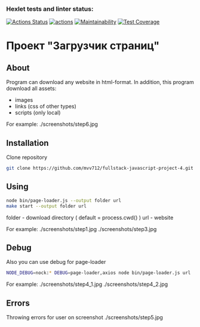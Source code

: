 ### Hexlet tests and linter status:
[![Actions Status](https://github.com/mvv712/fullstack-javascript-project-4/actions/workflows/hexlet-check.yml/badge.svg)](https://github.com/mvv712/fullstack-javascript-project-4/actions)
[![actions](https://github.com/mvv712/fullstack-javascript-project-4/actions/workflows/actions.yml/badge.svg)](https://github.com/mvv712/fullstack-javascript-project-4/actions/workflows/actions.yml)
[![Maintainability](https://api.codeclimate.com/v1/badges/1edc085078c57aac92f4/maintainability)](https://codeclimate.com/github/mvv712/fullstack-javascript-project-4/maintainability)
[![Test Coverage](https://api.codeclimate.com/v1/badges/1edc085078c57aac92f4/test_coverage)](https://codeclimate.com/github/mvv712/fullstack-javascript-project-4/test_coverage)

# Проект "Загрузчик страниц"

## About
Program can download any website in html-format.
In addition, this program download all assets:
- images
- links (css of other types)
- scripts (only local)

For example:
./screenshots/step6.jpg

## Installation
Clone repository
```bash
git clone https://github.com/mvv712/fullstack-javascript-project-4.git
```

## Using
```bash
node bin/page-loader.js --output folder url
make start --output folder url
```
folder - download directory ( default = process.cwd() )
url - website

For example:
./screenshots/step1.jpg
./screenshots/step3.jpg

## Debug
Also you can use debug for page-loader
```bash
NODE_DEBUG=nock:* DEBUG=page-loader,axios node bin/page-loader.js url
```

For example:
./screenshots/step4_1.jpg
./screenshots/step4_2.jpg

## Errors
Throwing errors for user on screenshot ./screenshots/step5.jpg